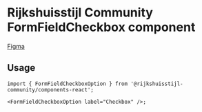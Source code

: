 <!-- @license CC0-1.0 -->

# Rijkshuisstijl Community FormFieldCheckbox component

[Figma](https://www.figma.com/design/txFX5MGRf4O904dtIFcGTF/NLDS---Rijkshuisstijl---Bibliotheek?node-id=1031-2917&node-type=canvas&t=HiNKOQhf1hQtLZrr-0)

## Usage

```tsx
import { FormFieldCheckboxOption } from '@rijkshuisstijl-community/components-react';

<FormFieldCheckboxOption label="Checkbox" />;
```
